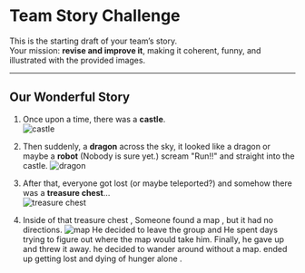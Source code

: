 # Team Story Challenge

This is the starting draft of your team’s story.  
Your mission: **revise and improve it**, making it coherent, funny, and illustrated with the provided images.

---

## Our Wonderful Story

1. Once upon a time, there was a **castle**.  
   ![castle](img1.png)

2. Then suddenly, a **dragon** across the sky, it looked like a dragon or maybe a **robot** (Nobody is sure yet.) scream "Run!!" and straight into the castle.
   ![dragon](dragon.png)

3. After that, everyone got lost (or maybe teleported?) and somehow there was a **treasure chest**…  
   ![treasure chest](img2.png)

4. Inside of that treasure chest , Someone found a map , but it had no directions.
   ![map](/img/map.png) 
   He decided to leave the group and He spent days trying to figure out where the map would take him.
   Finally, he gave up and threw it away. he decided to wander around without a map.
   ended up getting lost and dying of hunger alone .